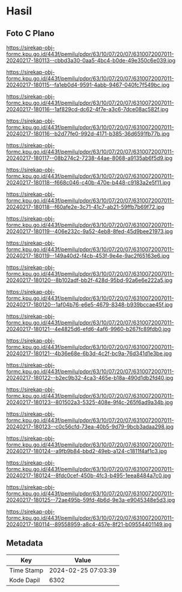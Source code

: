 # Hasil

## Foto C Plano

https://sirekap-obj-formc.kpu.go.id/443f/pemilu/pdpr/63/10/07/20/07/6310072007011-20240217-180113--cbbd3a30-0aa5-4bc4-b0de-49e350c6e039.jpg

https://sirekap-obj-formc.kpu.go.id/443f/pemilu/pdpr/63/10/07/20/07/6310072007011-20240217-180115--fa1eb0d4-9591-4abb-9467-040fc7f549bc.jpg

https://sirekap-obj-formc.kpu.go.id/443f/pemilu/pdpr/63/10/07/20/07/6310072007011-20240217-180116--1af829cd-dc62-4f7e-a3c6-7dce08ac582f.jpg

https://sirekap-obj-formc.kpu.go.id/443f/pemilu/pdpr/63/10/07/20/07/6310072007011-20240217-180116--b2d77fe0-992d-4171-b385-36d6591fb77b.jpg

https://sirekap-obj-formc.kpu.go.id/443f/pemilu/pdpr/63/10/07/20/07/6310072007011-20240217-180117--08b274c2-7238-44ae-8068-a9135ab6f5d9.jpg

https://sirekap-obj-formc.kpu.go.id/443f/pemilu/pdpr/63/10/07/20/07/6310072007011-20240217-180118--f668c046-c40b-470e-b448-c9183a2e5f11.jpg

https://sirekap-obj-formc.kpu.go.id/443f/pemilu/pdpr/63/10/07/20/07/6310072007011-20240217-180118--f60afe2e-3c71-41c7-ab21-59ffb7b69f72.jpg

https://sirekap-obj-formc.kpu.go.id/443f/pemilu/pdpr/63/10/07/20/07/6310072007011-20240217-180119--406e232c-9a52-4eb8-8fed-45d9bee21973.jpg

https://sirekap-obj-formc.kpu.go.id/443f/pemilu/pdpr/63/10/07/20/07/6310072007011-20240217-180119--149a40d2-f4cb-453f-9e4e-9ac2f65163e6.jpg

https://sirekap-obj-formc.kpu.go.id/443f/pemilu/pdpr/63/10/07/20/07/6310072007011-20240217-180120--8b102adf-bb2f-428d-95bd-92a6e6e222a5.jpg

https://sirekap-obj-formc.kpu.go.id/443f/pemilu/pdpr/63/10/07/20/07/6310072007011-20240217-180120--1af04b76-e6e5-4679-8348-b939bccae45f.jpg

https://sirekap-obj-formc.kpu.go.id/443f/pemilu/pdpr/63/10/07/20/07/6310072007011-20240217-180121--4e4825d6-efd6-4af6-9960-b267fc89fdb0.jpg

https://sirekap-obj-formc.kpu.go.id/443f/pemilu/pdpr/63/10/07/20/07/6310072007011-20240217-180121--4b36e68e-6b3d-4c2f-bc9a-76d341d1e3be.jpg

https://sirekap-obj-formc.kpu.go.id/443f/pemilu/pdpr/63/10/07/20/07/6310072007011-20240217-180122--b2ec9b32-4ca3-465e-b18a-490d1db2fd40.jpg

https://sirekap-obj-formc.kpu.go.id/443f/pemilu/pdpr/63/10/07/20/07/6310072007011-20240217-180123--801502a3-5325-408e-9f4c-265f6ad9a34b.jpg

https://sirekap-obj-formc.kpu.go.id/443f/pemilu/pdpr/63/10/07/20/07/6310072007011-20240217-180123--c0c56cfd-73ea-40b5-9d79-9bcb3adaa298.jpg

https://sirekap-obj-formc.kpu.go.id/443f/pemilu/pdpr/63/10/07/20/07/6310072007011-20240217-180124--a9fb9b84-bbd2-49eb-a124-c1811f4af1c3.jpg

https://sirekap-obj-formc.kpu.go.id/443f/pemilu/pdpr/63/10/07/20/07/6310072007011-20240217-180124--8fdc0cef-450b-4fc3-b495-1eea8484a7c0.jpg

https://sirekap-obj-formc.kpu.go.id/443f/pemilu/pdpr/63/10/07/20/07/6310072007011-20240217-180125--72ae495b-59fd-4b6d-9e3a-e9045348e5d3.jpg

https://sirekap-obj-formc.kpu.go.id/443f/pemilu/pdpr/63/10/07/20/07/6310072007011-20240217-180114--89558959-a8c4-457e-8f21-b09554401149.jpg


## Metadata

| Key        | Value               |
| ---------- | ------------------- |
| Time Stamp | 2024-02-25 07:03:39 |
| Kode Dapil | 6302                |



